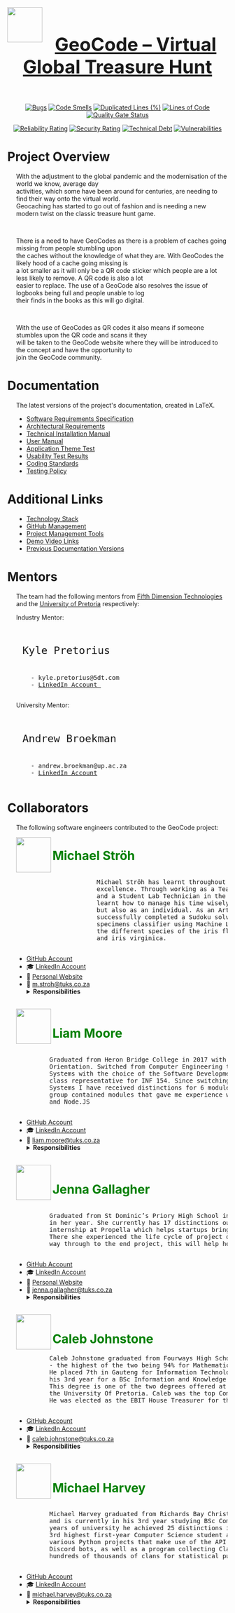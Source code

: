 <div align="center">
  <img align="left" width="80" src="https://user-images.githubusercontent.com/39992590/136713126-4d74b8ff-1b54-473f-a109-7a03cf665f6e.png">
</div>
<h1 align="center" style="color:green; font-size: 300%;" > <a href="https://geocodeapp.tech">GeoCode – Virtual Global Treasure Hunt </a></h1>

<br>
<div align="center">


[![Bugs](https://sonarcloud.io/api/project_badges/measure?project=COS301-SE-2021_GeoCode&metric=bugs)](https://sonarcloud.io/dashboard?id=COS301-SE-2021_GeoCode)
[![Code Smells](https://sonarcloud.io/api/project_badges/measure?project=COS301-SE-2021_GeoCode&metric=code_smells)](https://sonarcloud.io/dashboard?id=COS301-SE-2021_GeoCode)
[![Duplicated Lines (%)](https://sonarcloud.io/api/project_badges/measure?project=COS301-SE-2021_GeoCode&metric=duplicated_lines_density)](https://sonarcloud.io/dashboard?id=COS301-SE-2021_GeoCode)
[![Lines of Code](https://sonarcloud.io/api/project_badges/measure?project=COS301-SE-2021_GeoCode&metric=ncloc)](https://sonarcloud.io/dashboard?id=COS301-SE-2021_GeoCode)
[![Quality Gate Status](https://sonarcloud.io/api/project_badges/measure?project=COS301-SE-2021_GeoCode&metric=alert_status)](https://sonarcloud.io/dashboard?id=COS301-SE-2021_GeoCode)

</div>
<div align="center">

[![Reliability Rating](https://sonarcloud.io/api/project_badges/measure?project=COS301-SE-2021_GeoCode&metric=reliability_rating)](https://sonarcloud.io/dashboard?id=COS301-SE-2021_GeoCode)
[![Security Rating](https://sonarcloud.io/api/project_badges/measure?project=COS301-SE-2021_GeoCode&metric=security_rating)](https://sonarcloud.io/dashboard?id=COS301-SE-2021_GeoCode)
[![Technical Debt](https://sonarcloud.io/api/project_badges/measure?project=COS301-SE-2021_GeoCode&metric=sqale_index)](https://sonarcloud.io/dashboard?id=COS301-SE-2021_GeoCode)
[![Vulnerabilities](https://sonarcloud.io/api/project_badges/measure?project=COS301-SE-2021_GeoCode&metric=vulnerabilities)](https://sonarcloud.io/dashboard?id=COS301-SE-2021_GeoCode)

</div>

<!---

[![Coverage Status](https://coveralls.io/repos/github/COS301-SE-2021/GeoCode/badge.svg?branch=master)](https://coveralls.io/github/COS301-SE-2021/GeoCode?branch=master)
[![Total Views]](https://hitcounter.pythonanywhere.com/count/tag.svg?url=https://github.com/COS301-SE-2021/GeoCode.svg)
[![Build Status](https://github.com/COS301-SE-2021/GeoCode/workflows/{workflowName}/badge.svg)](https://github.com/COS301-SE-2021/GeoCode/actions)
[![Requirements](https://img.shields.io/requires/github/COS301-SE-2021/GeoCode)](https://img.shields.io/requires/github/COS301-SE-2021/GeoCode)

-->

# Project Overview

<div style="margin-left: 4%">

With the adjustment to the global pandemic and the modernisation of the world we know, average day <br/> activities, which some have been around for centuries, are needing to find their way onto the virtual world. <br/> Geocaching has started to go out of fashion and is needing a new modern twist on the classic treasure hunt game.

<br/>

There is a need to have GeoCodes as there is a problem of caches going missing from people stumbling upon <br/> the caches without the knowledge of what they are. With GeoCodes the likely hood of a cache going missing is <br/> a lot smaller as it will only be a QR code sticker which people are a lot less likely to remove. A QR code is also a lot <br/> easier to replace. The use of a GeoCode also resolves the issue of logbooks being full and people unable to log <br/> their finds in the books as this will go digital.

<br/>

With the use of GeoCodes as QR codes it also means if someone stumbles upon the QR code and scans it they <br/> will be taken to the GeoCode website where they will be introduced to the concept and have the opportunity to <br/> join the GeoCode community.

</div>

# Documentation

<div style="margin-left: 4%">
	
The latest versions of the project's documentation, created in LaTeX.

* <a href="https://www.overleaf.com/read/tpdxjjnhsxxq"> Software Requirements Specification </a>
* <a href="https://www.overleaf.com/read/yvhjyygymzdn">Architectural Requirements</a>
* <a href="https://www.overleaf.com/read/kggjdjzsptbh">Technical Installation Manual</a>
* <a href="https://www.overleaf.com/read/kyrfcgymmnng">User Manual</a>
* <a href="https://www.overleaf.com/read/hpvhpdhpscwz">Application Theme Test</a>
* <a href="https://www.overleaf.com/read/fwdbkgqbjfnf">Usability Test Results</a>
* <a href="https://www.overleaf.com/read/byjsbnwxcgnm"> Coding Standards </a>
* <a href="https://www.overleaf.com/read/nmvtrtfmjtrh"> Testing Policy </a>

</div>

# Additional Links

<div style="margin-left: 4%">

- [Technology Stack](docs/Technology_Stack.md)
- [GitHub Management](docs/GitHub_Management.md)
- [Project Management Tools](docs/Project_Management_Tools.md)
- [Demo Video Links](docs/Demo_Video_Links.md)
- [Previous Documentation Versions](docs/Previous_Documentation_Versions.md)

</div>

# Mentors

<div style="margin-left: 4%">

The team had the following mentors from <a href="https://5dt.com/"> Fifth Dimension Technologies </a> and the <a href="https://www.up.ac.za/"> University of Pretoria</a> respectively:

Industry Mentor:
  <pre>
    <p style="font-size: 170%;" > Kyle Pretorius </p>
    - kyle.pretorius@5dt.com
    - <a href="https://www.linkedin.com/in/kyle-pretorius-1880a8160/">LinkedIn Account </a>
  </pre>

University Mentor:
  <pre>
    <p style="font-size: 170%;" > Andrew Broekman  </p>
    - andrew.broekman@up.ac.za
    - <a href="https://www.linkedin.com/in/andrewbroekman/">LinkedIn Account</a>
  </pre>

</div>

# Collaborators

<div style="margin-left: 4%">

The following software engineers contributed to the GeoCode project:

<img align="left" width="80" src="https://user-images.githubusercontent.com/39992590/136713416-05aa6fc3-717f-4b63-be63-18f50543022f.jpg">
<h1 style="color:green; font-size: 200%;" > Michael Ströh </h1>

   <pre>

            Michael Ströh has learnt throughout his university career that perseverance leads to
            excellence. Through working as a Teaching Assistant for COS 212 (Data Structures)
            and a Student Lab Technician in the CBT labs at the University Of Pretoria he has
            learnt how to manage his time wisely and effectively communicate not only as a team
            but also as an individual. As an Artificial Intelligence project Michael Ströh 
            successfully completed a Sudoku solver using Generic Algorithms and a flower 
            specimens classifier using Machine Learning with back propagation to identify 
            the different species of the iris flower, namely, iris setosa, iris versicolour 
            and iris virginica.
   </pre>

* <a href="https://github.com/Michael-Stroh"> GitHub Account </a>
* :mortar_board: <a href="https://www.linkedin.com/in/stroh-michael"> LinkedIn Account </a>
* :wave: <a href="https://michael-stroh.github.io/myCV/"> Personal Website </a>
* :email: m.stroh@tuks.co.za
   <details>
       <summary><b> Responsibilities </b></summary>
       <pre>
           - GitHub Readme creation and maintenance.
           - Documentation: 
              - Coding Standards
              - Software Requirements Specification
              - Architecture Requirements and Design Specifications
              - Testing Policy
           - Backend:
              - GeoCode Subsystem
              - System Optimization
              - Events Subsystem
		   - Testing and researched frameworks:
              - Unit Testing
              - Integration Testing
              - Jmeter
              - Sonar		
              - Mockito			  
       </pre>
   </details>


<br/>
<img align="left" width="80" src="https://user-images.githubusercontent.com/39992590/136713414-dda2cefb-7b9a-4d9f-aabc-19394d69e5cb.jpg">
<h1 style="color:green; font-size: 200%;" > Liam Moore </h1>


  <pre>

         Graduated from Heron Bridge College in 2017 with a distinction for both IT and Life
         Orientation. Switched from Computer Engineering to a BSc Information and Knowledge
         Systems with the choice of the Software Development elective group in 2019. I was the
         class representative for INF 154. Since switching to BSc Information and Knowledge
         Systems I have received distinctions for 6 modules. The Software Development elective
         group contained modules that gave me experience with C#, C# entity framework, .NET
         and Node.JS
  </pre>


* <a href="https://github.com/NitronBiohazard"> GitHub Account</a>
* :mortar_board: <a href="https://www.linkedin.com/in/liam-moore-410004210/"> LinkedIn  Account </a>
* :email: liam.moore@tuks.co.za
   <details>
       <summary><b> Responsibilities </b></summary>
       <pre>
           - Documentation: 
              - Software Requirements Specification
              - Architecture Requirements and Design Specifications
           - Backend: 
              - Mission Subsystem
              - LeaderBoard Subsystem
              - Events Subsystem extension for Blockly
              - Collectable Subsystem and the design patterns (Decorator and Factory patterns)
           - Usability Testing: Conducting Usability Testing
       </pre>
   </details>
	

<br/>
<img align="left" width="80" src="https://user-images.githubusercontent.com/39992590/136713405-9f0d8938-aa24-4b74-bc17-d3c9b4f6fa82.jpg">
<h1 style="color:green; font-size: 200%;" > Jenna Gallagher </h1>

  <pre>
      
         Graduated from St Dominic’s Priory High School in 2018 with 5 distinctions and 3rd
         in her year. She currently has 17 distinctions out of 23 modules. Jenna has done an
         internship at Propella which helps startups bring their ideas to life through technology.
         There she experienced the life cycle of project development from meeting a client all the
         way through to the end project, this will help her in leading the capstone project.
  </pre>

* <a href="https://github.com/JennaLynGallagher/JennaLynGallagher"> GitHub Account </a>
* :mortar_board: <a href="www.linkedin.com/in/jenna-gallagher-a79149204"> LinkedIn  Account </a>
* :wave: <a href="https://jennalyngallagher.github.io/"> Personal Website </a>
* :email: jenna.gallagher@tuks.co.za
   <details>
       <summary><b> Responsibilities </b></summary>
       <pre>
           - Documentation: 
              - Software Requirements Specification
              - Architecture Requirements and Design Specifications
              - User Manual
           - Frontend: 
              - Explore tabs Pages 
              - Events tabs Pages
              - Profile tabs Pages
              - Blockly Pages
              - QR Code Creation
           - Usability Testing: 
              - Colour Scheme Test.
              - Usability Test document.
       </pre>
   </details>

<br/>
<img align="left" width="80" src="https://user-images.githubusercontent.com/39992590/136713398-3c3662de-2dd3-4a5f-9fee-5862591f1c60.jpg">
<h1 style="color:green; font-size: 200%;" > Caleb Johnstone </h1>

  <pre>
         Caleb Johnstone graduated from Fourways High School in 2018, achieving 4 distinctions
         - the highest of the two being 94% for Mathematics and 96% for Information Technology.
         He placed 7th in Gauteng for Information Technology. Caleb is currently studying in
         his 3rd year for a BSc Information and Knowledge Systems, specialising in Data Science.
         This degree is one of the two degrees offered at the Computer Science department at
         the University Of Pretoria. Caleb was the top Computer Science student for 2019 and 2020.
         He was elected as the EBIT House Treasurer for the 2019/2020 term.
  </pre>

* <a href="https://github.com/CalebJohnstone"> GitHub Account</a>
* :mortar_board: <a href="https://www.linkedin.com/in/caleb-johnstone-94368a132/"> LinkedIn  Account </a>
* :email: caleb.johnstone@tuks.co.za
   <details>
       <summary><b> Responsibilities </b></summary>
       <pre>
           - Documentation: 
              - Software Requirements Specification
              - Architecture Requirements and Design Specifications
              - User Manual
           - Backend: 
              - User Subsystem 
              - Leaderboard Subsystem
              - Blockly Events
              - Mission Subsystem
              - Collectable Subsystem           
       </pre>
   </details>

<br/>
<img align="left" width="80" src="https://user-images.githubusercontent.com/39992590/136713394-0993c9b5-fd2e-467d-a511-c4c1d9fc3e4e.jpg">
<h1 style="color:green; font-size: 200%;" > Michael Harvey </h1>

  <pre>
      
         Michael Harvey graduated from Richards Bay Christian School in 2018 with 4 distinctions,
         and is currently in his 3rd year studying BSc Computer Science. In his first two and a half
         years of university he achieved 25 distinctions in 28 modules, and he ranked as the 
         3rd highest first-year Computer Science student at UP in 2019. On the side he maintains
         various Python projects that make use of the API for the mobile game Clash of Clans: 2
         Discord bots, as well as a program collecting Clan War League participation data from
         hundreds of thousands of clans for statistical purposes.
  </pre>

* <a href="https://github.com/robotic-coder"> GitHub Account</a>
* :mortar_board: <a href="https://www.linkedin.com/in/michaelharvey-123/"> LinkedIn  Account </a>
* :email: michael.harvey@tuks.co.za
   <details>
       <summary><b> Responsibilities </b></summary>
       <pre>
           - Automation:
              - Android APK Build
              - Deployment
              - Swagger Client Generation
           - Documentation: 
              - Software Requirements Specification
              - Architecture Requirements and Design Specifications
              - Technical Installation Manual
           - Frontend: 
              - Adaptive Layout
              - Augmented Reality
              - Blockly Integration
              - Collections Tab Pages
              - QR Code Creation/Scanning
              - Profile Tab Pages
           - Backend: Events Subsystem
           - Keycloak Integration
           - Server Management
       </pre>
   </details>


</div>
